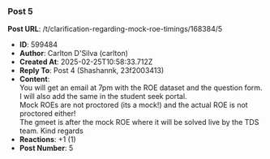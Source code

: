 ### Post 5
**Post URL**: /t/clarification-regarding-mock-roe-timings/168384/5
- **ID**: 599484
- **Author**: Carlton D'Silva (carlton)
- **Created At**: 2025-02-25T10:58:33.712Z
- **Reply To**: Post 4 (Shashannk, 23f2003413)
- **Content**:  
  You will get an email at 7pm with the ROE dataset and the question form.<br>
I will also add the same in the student seek portal.<br>
Mock ROEs are not proctored (its a mock!) and the actual ROE is not proctored either!<br>
The gmeet is after the mock ROE where it will be solved live by the TDS team.
Kind regards
- **Reactions**: +1 (1)
- **Post Number**: 5


